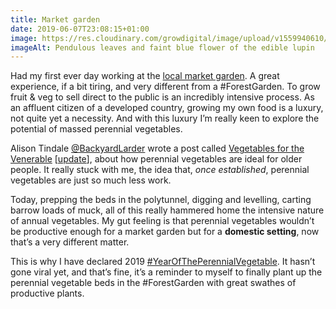 ```yaml
---
title: Market garden
date: 2019-06-07T23:08:15+01:00
image: https://res.cloudinary.com/growdigital/image/upload/v1559940610/lupin-A6FB53E4.jpg
imageAlt: Pendulous leaves and faint blue flower of the edible lupin
---
```


Had my first ever day working at the [local market garden](http://glebelandsmarketgarden.co.uk/). A great experience, if a bit tiring, and very different from a #ForestGarden. To grow fruit & veg to sell direct to the public is an incredibly intensive process. As an affluent citizen of a developed country, growing my own food is a luxury, not quite yet a necessity. And with this luxury I’m really keen to explore the potential of massed perennial vegetables. 

Alison Tindale [@BackyardLarder](https://mobile.twitter.com/BackyardLarder) wrote a post called [Vegetables for the Venerable](https://backyardlarder.co.uk/2018/11/vegetables-for-the-venerable/) [[update](https://backyardlarder.co.uk/2019/02/vegetables-venerable-update/)], about how perennial vegetables are ideal for older people. It really stuck with me, the idea that, _once established_, perennial vegetables are just so much less work.

Today, prepping the beds in the polytunnel, digging and levelling, carting barrow loads of muck, all of this really hammered home the intensive nature of annual vegetables. My gut feeling is that perennial vegetables wouldn’t be productive enough for a market garden but for a **domestic setting**, now that’s a very different matter. 

This is why I have declared 2019 [#YearOfThePerennialVegetable](https://mobile.twitter.com/search?q=%23YearOfThePerennialVegetable). It hasn’t gone viral yet, and that’s fine, it’s a reminder to myself to finally plant up the perennial vegetable beds in the #ForestGarden with great swathes of productive plants.
